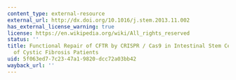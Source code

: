 ```yaml
---
content_type: external-resource
external_url: http://dx.doi.org/10.1016/j.stem.2013.11.002
has_external_license_warning: true
license: https://en.wikipedia.org/wiki/All_rights_reserved
status: ''
title: Functional Repair of CFTR by CRISPR / Cas9 in Intestinal Stem Cell Organoids
  of Cystic Fibrosis Patients
uid: 5f063ed7-7c23-47a1-9820-dcc72a03bb42
wayback_url: ''
---
```


